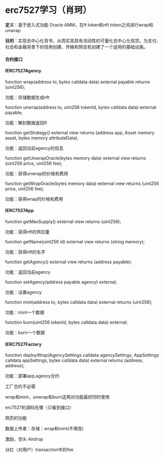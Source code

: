 # erc7527学习（肖珂）

**定义**：基于嵌入式功能 Oracle AMM，在ft token和nft token之间进行wrap和unwrap

**目的**：实现去中心化背书，从而实现具有流动性的可量化去中心化信贷。为支付、社会和金融背景下的信用创建、传输和预言机创建了一个适用的基础设施。

#### 合约接口

#### **IERC7527Agency** 

function wrap(address to, bytes calldata data) external payable returns (uint256);

功能：存储数据生成nft

function unwrap(address to, uint256 tokenId, bytes calldata data) external payable;

功能：解封数据返回ft

function getStrategy() external view returns (address app, Asset memory asset, bytes memory attributeData);

功能：返回当前agency的信息

function getUnwrapOracle(bytes memory data) external view returns (uint256 price, uint256 fee);

功能：获得unwrap的价格和费用

function getWrapOracle(bytes memory data) external view returns (uint256 price, uint256 fee);

功能：获得wrap的价格和费用



#### IERC7527App

  function getMaxSupply() external view returns (uint256);

功能：获得nft的供应量

function getName(uint256 id) external view returns (string memory);

功能：获得nft的名字

 function getAgency() external view returns (address payable);

功能：返回当前agency

function setAgency(address payable agency) external;

功能：设置agency

function mint(address to, bytes calldata data) external returns (uint256);

功能：mint一个数据

function burn(uint256 tokenId, bytes calldata data) external;

功能：burn一个数据

#### IERC7527Factory

function deployWrap(AgencySettings calldata agencySettings, AppSettings calldata appSettings, bytes calldata data)
 external returns (address, address);

功能：部署app,agency合约

工厂合约不必需



wrap和mint，unwrap和burn这两对功能最好同时使用



erc7527的源码在哪（只看到接口）

网页的功能

数据上传者：存储：wrap和mint(不用改)

激励，空头 Airdrop

分红（对用户）transaction中的fee




